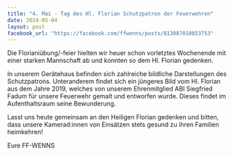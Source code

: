 ```yaml
---
title: "4. Mai - Tag des Hl. Florian Schutzpatron der Feuerwehren"
date: 2024-05-04
layout: post
facebook_url: "https://facebook.com/ffwenns/posts/813087010853753"
---
```


Die Florianiübung/-feier hielten wir heuer schon vorletztes Wochenende mit einer starken Mannschaft ab und konnten so dem Hl. Florian gedenken.

In unserem Gerätehaus befinden sich zahlreiche bildliche Darstellungen des Schutzpatrons. Unteranderem findet sich ein jüngeres Bild vom Hl. Florian aus dem Jahre 2019, welches von unserem Ehrenmitglied ABI Siegfried Fadum für unsere Feuerwehr gemalt und entworfen wurde. Dieses findet im Aufenthaltsraum seine Bewunderung.

Lasst uns heute gemeinsam an den Heiligen Florian gedenken und bitten, dass unsere Kamerad:innen von Einsätzen stets gesund zu ihren Familien heimkehren! 

Eure FF-WENNS